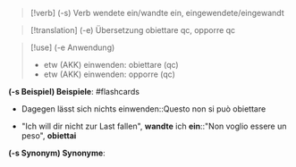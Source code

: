 > [!verb] (-s) Verb
> wendete ein/wandte ein, eingewendete/eingewandt

> [!translation] (-e) Übersetzung
> obiettare qc, opporre qc

> [!use] (-e Anwendung)
> - etw (AKK) einwenden: obiettare (qc)
> - etw (AKK) einwenden: opporre (qc)

**(-s Beispiel) Beispiele**: 
#flashcards 
- Dagegen lässt sich nichts einwenden::Questo non si può obiettare
<!--SR:!2024-04-27,4,270-->
- "Ich will dir nicht zur Last fallen", **wandte** ich **ein**::"Non voglio essere un peso", **obiettai**
<!--SR:!2024-04-24,1,230-->

**(-s Synonym) Synonyme**: 




